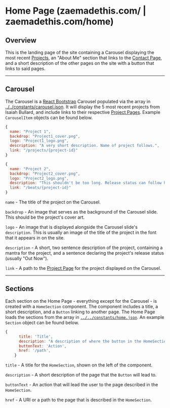 # Home Page (zaemadethis.com/ | zaemadethis.com/home)

## Overview
This is the landing page of the site containing a Carousel displaying the most recent [Projects](https://github.com/isaiah0812/isaiahbullard-website#project), an "About Me" section that links to the [Contact Page](https://github.com/isaiah0812/isaiahbullard-website#contact-page), and a short description of the other pages on the site with a button that links to said pages.

---
## Carousel
The Carousel is a [React Bootstrap](https://github.com/isaiah0812/isaiahbullard-website#react-bootstrap) Carousel populated via the array in [../../constants/carousel.json](../../constants/carousel.json). It will display the 5 most recent projects from Isaiah Bullard, and include links to their respective [Project Pages](https://github.com/isaiah0812/isaiahbullard-website#project-page). Example `CarouselItem` objects can be found below.

```js
{
  name: "Project 1",
  backdrop: "Project1_cover.png",
  logo: "Project1_logo.png",
  description: "A very short description. Name of project follows.",
  link: "/projects/{project-id}"
}
```
```js
{
  name: "Project 2",
  backdrop: "Project2_cover.png",
  logo: "Project2_logo.png",
  description: "This shouldn't be too long. Release status can follow here, too.",
  link: "/beats/{project-id}"
}
```

`name` - The title of the project on the Carousel.

`backdrop` - An image that serves as the background of the Carousel slide. This should be the project's cover art.

`logo` - An image that is displayed alongside the Carousel slide's `description`. This is usually an image of the title of the project in the font that it appears in on the site.

`description` - A short, two sentence description of the project, containing a mantra for the project, and a sentence declaring the project's release status (usually "Out Now").

`link` - A path to the [Project Page](https://github.com/isaiah0812/isaiahbullard-website#project-page) for the project displayed on the Carousel.

---
## Sections
Each section on the Home Page - everything except for the Carousel - is created with a `HomeSection` component. The component includes a title, a short description, and a `Button` linking to another page. The Home Page loads the sections from the array in [`../../constants/home.json`](../../constants/home.json). An example `Section` object can be found below.

```js
{
      title: 'Title',
      description: "A description of where the button in the HomeSection will take the user.",
      buttonText: 'Action',
      href: '/path',
    }
```

`title` - A title for the `HomeSection`, shown on the left of the component.

`description` - A short description of the page that the `Button` will lead to.

`buttonText` - An action that will lead the user to the page described in the `HomeSection`.

`href` - A URI or a path to the page that is described in the `HomeSection`.